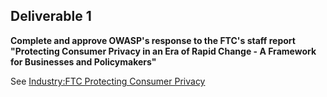 ## **Deliverable 1**

**Complete and approve OWASP's response to the FTC's staff report
"Protecting Consumer Privacy in an Era of Rapid Change - A Framework for
Businesses and Policymakers"**

See [Industry:FTC Protecting Consumer
Privacy](http://www.owasp.org/index.php/Industry:FTC_Protecting_Consumer_Privacy)